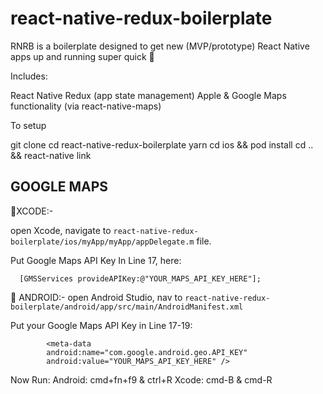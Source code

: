 # react-native-redux-boilerplate

RNRB is a boilerplate designed to get new (MVP/prototype) React Native apps up and running super quick 🎉

Includes:

React Native
Redux (app state management)
Apple & Google Maps functionality (via react-native-maps)

To setup

git clone
cd react-native-redux-boilerplate
yarn
cd ios && pod install
cd .. && react-native link

## GOOGLE MAPS

🚨XCODE:-

open Xcode, navigate to `react-native-redux-boilerplate/ios/myApp/myApp/appDelegate.m` file.

Put Google Maps API Key In Line 17, here:
```
  [GMSServices provideAPIKey:@"YOUR_MAPS_API_KEY_HERE"];
```

🚨 ANDROID:-
open Android Studio, nav to `react-native-redux-boilerplate/android/app/src/main/AndroidManifest.xml`

Put your Google Maps API Key in Line 17-19:

```
        <meta-data
        android:name="com.google.android.geo.API_KEY"
        android:value="YOUR_MAPS_API_KEY_HERE" />
```


Now Run:
Android: cmd+fn+f9 & ctrl+R
Xcode:  cmd-B & cmd-R

